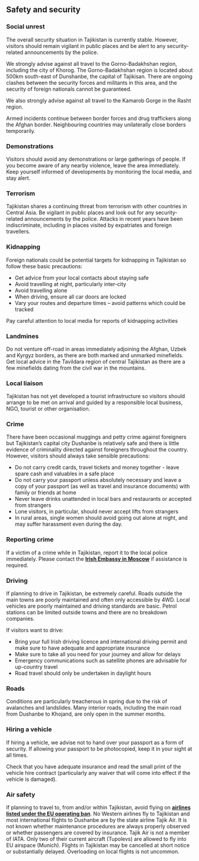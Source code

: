 ## Safety and security

### **Social unrest**

The overall security situation in Tajikistan is currently stable. However, visitors should remain vigilant in public places and be alert to any security-related announcements by the police.

We strongly advise against all travel to the Gorno-Badakhshan region, including the city of Khorog. The Gorno-Badakhshan region is located about 500km south-east of Dunshanbe, the capital of Tajikisan. There are ongoing clashes between the security forces and militants in this area, and the security of foreign nationals cannot be guaranteed.

We also strongly advise against all travel to the Kamarob Gorge in the Rasht region.

Armed incidents continue between border forces and drug traffickers along the Afghan border. Neighbouring countries may unilaterally close borders temporarily.

### **Demonstrations**

Visitors should avoid any demonstrations or large gatherings of people. If you become aware of any nearby violence, leave the area immediately. Keep yourself informed of developments by monitoring the local media, and stay alert.

### **Terrorism**

Tajikistan shares a continuing threat from terrorism with other countries in Central Asia. Be vigilant in public places and look out for any security-related announcements by the police. Attacks in recent years have been indiscriminate, including in places visited by expatriates and foreign travellers.

### **Kidnapping**

Foreign nationals could be potential targets for kidnapping in Tajikistan so follow these basic precautions:

* Get advice from your local contacts about staying safe
* Avoid travelling at night, particularly inter-city
* Avoid travelling alone
* When driving, ensure all car doors are locked
* Vary your routes and departure times – avoid patterns which could be tracked

Pay careful attention to local media for reports of kidnapping activities

### **Landmines**

Do not venture off-road in areas immediately adjoining the Afghan, Uzbek and Kyrgyz borders, as there are both marked and unmarked minefields. Get local advice in the Tavildara region of central Tajikistan as there are a few minefields dating from the civil war in the mountains.

### **Local liaison**

Tajikistan has not yet developed a tourist infrastructure so visitors should arrange to be met on arrival and guided by a responsible local business, NGO, tourist or other organisation.

### **Crime**

There have been occasional muggings and petty crime against foreigners but Tajikistan’s capital city Dushanbe is relatively safe and there is little evidence of criminality directed against foreigners throughout the country. However, visitors should always take sensible precautions:

* Do not carry credit cards, travel tickets and money together - leave spare cash and valuables in a safe place
* Do not carry your passport unless absolutely necessary and leave a copy of your passport (as well as travel and insurance documents) with family or friends at home
* Never leave drinks unattended in local bars and restaurants or accepted from strangers
* Lone visitors, in particular, should never accept lifts from strangers
* In rural areas, single women should avoid going out alone at night, and may suffer harassment even during the day.

### **Reporting crime**

If a victim of a crime while in Tajikistan, report it to the local police immediately. Please contact the [**Irish Embassy in Moscow**](/en/moscow/) if assistance is required.

### **Driving**

If planning to drive in Tajikistan, be extremely careful. Roads outside the main towns are poorly maintained and often only accessible by 4WD. Local vehicles are poorly maintained and driving standards are basic. Petrol stations can be limited outside towns and there are no breakdown companies.

If visitors want to drive:

* Bring your full Irish driving licence and international driving permit and make sure to have adequate and appropriate insurance
* Make sure to take all you need for your journey and allow for delays
* Emergency communications such as satellite phones are advisable for up-country travel
* Road travel should only be undertaken in daylight hours

### **Roads**

Conditions are particularly treacherous in spring due to the risk of avalanches and landslides. Many interior roads, including the main road from Dushanbe to Khojand, are only open in the summer months.

### **Hiring a vehicle**

If hiring a vehicle, we advise not to hand over your passport as a form of security. If allowing your passport to be photocopied, keep it in your sight at all times.

Check that you have adequate insurance and read the small print of the vehicle hire contract (particularly any waiver that will come into effect if the vehicle is damaged).

### **Air safety**

If planning to travel to, from and/or within Tajikistan, avoid flying on [**airlines listed under the EU operating ban**](https://transport.ec.europa.eu/transport-themes/eu-air-safety-list_en). No Western airlines fly to Tajikistan and most international flights to Dushanbe are by the state airline Tajik Air. It is not known whether maintenance procedures are always properly observed or whether passengers are covered by insurance. Tajik Air is not a member of IATA. Only two of their current aircraft (Tupolevs) are allowed to fly into EU airspace (Munich). Flights in Tajikistan may be cancelled at short notice or substantially delayed. Overloading on local flights is not uncommon.